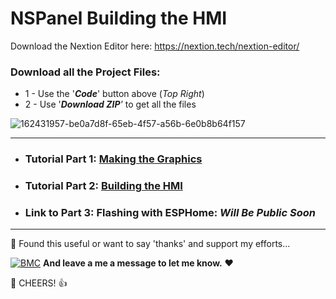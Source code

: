 # NSPanel Building the HMI

Download the Nextion Editor here: https://nextion.tech/nextion-editor/


### Download all the Project Files:
* 1 - Use the '***Code***' button above (_Top Right_)
* 2 - Use '***Download ZIP**'* to get all the files

![162431957-be0a7d8f-65eb-4f57-a56b-6e0b8b64f157](https://user-images.githubusercontent.com/51385971/164512888-9dba6bd0-2e66-40c8-8d21-8bcbd0d66478.png)

___
* ### Tutorial Part 1: [Making the Graphics](https://www.youtube.com/watch?v=wPXUMat6his)
* ### Tutorial Part 2: [Building the HMI](https://youtu.be/oj9-shP5icU)
* ### Link to Part 3: Flashing with ESPHome: _Will Be Public Soon_
___

🎁 Found this useful or want to say 'thanks' and support my efforts...

[![BMC](https://www.buymeacoffee.com/assets/img/custom_images/white_img.png)](https://www.buymeacoffee.com/3ative) **And leave a me a message to let me know.**  ❤

🍺 CHEERS! 👍
